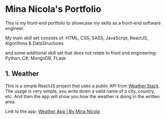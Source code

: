 # Mina Nicola's Portfolio

This is my front-end portfolio to showcase my skills as a front-end software engineer.

My main skill set consists of: HTML, CSS, SASS, JavaScript, ReactJS, Algorithms & DataStructures

and some additional skill set that does not relate to front end engineering: Python, C#, MongoDB, FLask

## 1. Weather

This is a simple ReactJS project that uses a public API from [Weather Stack](https://weatherstack.com/).
The usage is very simple, you write down a valid name of a city, country, etc. And then the app will show you how the weather is doing in the written area.

Link to the app: [Weather App | By Mina Nicola](http://minanicola-weather-app.surge.sh/)
